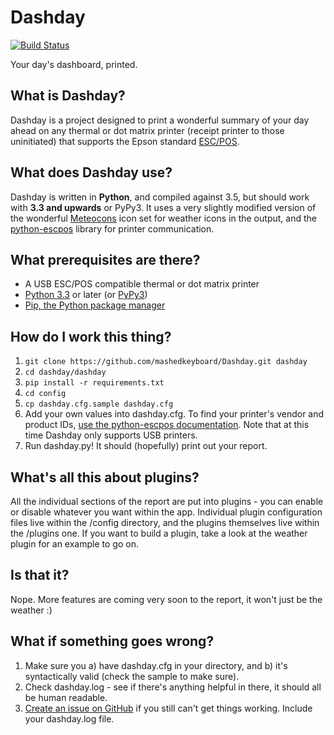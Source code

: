 # Dashday
[![Build Status](https://travis-ci.org/mashedkeyboard/Dashday.svg?branch=master)](https://travis-ci.org/mashedkeyboard/Dashday)

Your day's dashboard, printed.

## What is Dashday?
Dashday is a project designed to print a wonderful summary of your day ahead on any thermal or dot matrix printer (receipt printer to those uninitiated) that supports the Epson standard [ESC/POS](https://reference.epson-biz.com/modules/ref_escpos/index.php?content_id=2).

## What does Dashday use?
Dashday is written in **Python**, and compiled against 3.5, but should work with **3.3 and upwards** or PyPy3. It uses a very slightly modified version of the wonderful [Meteocons](http://www.alessioatzeni.com/meteocons/) icon set for weather icons in the output, and the [python-escpos](https://github.com/python-escpos/python-escpos) library for printer communication.

## What prerequisites are there?
* A USB ESC/POS compatible thermal or dot matrix printer
* [Python 3.3](https://www.python.org/downloads/) or later (or [PyPy3](http://pypy.org/))
* [Pip, the Python package manager](https://pip.pypa.io/en/stable/installing/)

## How do I work this thing?
1. `git clone https://github.com/mashedkeyboard/Dashday.git dashday`
2. `cd dashday/dashday`
3. `pip install -r requirements.txt`
4. `cd config`
5. `cp dashday.cfg.sample dashday.cfg`
6. Add your own values into dashday.cfg. To find your printer's vendor and product IDs, [use the python-escpos documentation](https://python-escpos.readthedocs.io/en/latest/user/usage.html#usb-printer). Note that at this time Dashday only supports USB printers.
7. Run dashday.py! It should (hopefully) print out your report.

## What's all this about plugins?
All the individual sections of the report are put into plugins - you can enable or disable whatever you want within the app. Individual plugin configuration files live within the /config directory, and the plugins themselves live within the /plugins one. If you want to build a plugin, take a look at the weather plugin for an example to go on.

## Is that it?
Nope. More features are coming very soon to the report, it won't just be the weather :)

## What if something goes wrong?
1. Make sure you a) have dashday.cfg in your directory, and b) it's syntactically valid (check the sample to make sure).
2. Check dashday.log - see if there's anything helpful in there, it should all be human readable.
3. [Create an issue on GitHub](https://github.com/mashedkeyboard/Dashday/issues) if you still can't get things working. Include your dashday.log file.
